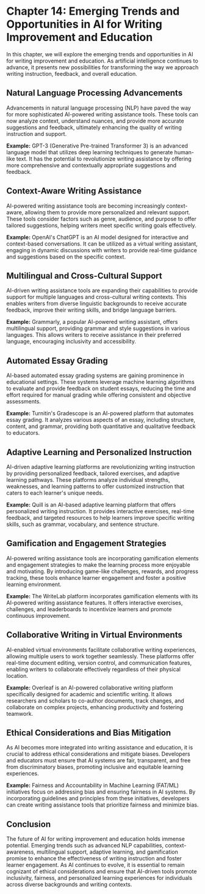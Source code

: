 Chapter 14: Emerging Trends and Opportunities in AI for Writing Improvement and Education
=========================================================================================

In this chapter, we will explore the emerging trends and opportunities in AI for writing improvement and education. As artificial intelligence continues to advance, it presents new possibilities for transforming the way we approach writing instruction, feedback, and overall education.

Natural Language Processing Advancements
----------------------------------------

Advancements in natural language processing (NLP) have paved the way for more sophisticated AI-powered writing assistance tools. These tools can now analyze context, understand nuances, and provide more accurate suggestions and feedback, ultimately enhancing the quality of writing instruction and support.

**Example:** GPT-3 (Generative Pre-trained Transformer 3) is an advanced language model that utilizes deep learning techniques to generate human-like text. It has the potential to revolutionize writing assistance by offering more comprehensive and contextually appropriate suggestions and feedback.

Context-Aware Writing Assistance
--------------------------------

AI-powered writing assistance tools are becoming increasingly context-aware, allowing them to provide more personalized and relevant support. These tools consider factors such as genre, audience, and purpose to offer tailored suggestions, helping writers meet specific writing goals effectively.

**Example:** OpenAI's ChatGPT is an AI model designed for interactive and context-based conversations. It can be utilized as a virtual writing assistant, engaging in dynamic discussions with writers to provide real-time guidance and suggestions based on the specific context.

Multilingual and Cross-Cultural Support
---------------------------------------

AI-driven writing assistance tools are expanding their capabilities to provide support for multiple languages and cross-cultural writing contexts. This enables writers from diverse linguistic backgrounds to receive accurate feedback, improve their writing skills, and bridge language barriers.

**Example:** Grammarly, a popular AI-powered writing assistant, offers multilingual support, providing grammar and style suggestions in various languages. This allows writers to receive assistance in their preferred language, encouraging inclusivity and accessibility.

Automated Essay Grading
-----------------------

AI-based automated essay grading systems are gaining prominence in educational settings. These systems leverage machine learning algorithms to evaluate and provide feedback on student essays, reducing the time and effort required for manual grading while offering consistent and objective assessments.

**Example:** Turnitin's Gradescope is an AI-powered platform that automates essay grading. It analyzes various aspects of an essay, including structure, content, and grammar, providing both quantitative and qualitative feedback to educators.

Adaptive Learning and Personalized Instruction
----------------------------------------------

AI-driven adaptive learning platforms are revolutionizing writing instruction by providing personalized feedback, tailored exercises, and adaptive learning pathways. These platforms analyze individual strengths, weaknesses, and learning patterns to offer customized instruction that caters to each learner's unique needs.

**Example:** Quill is an AI-based adaptive learning platform that offers personalized writing instruction. It provides interactive exercises, real-time feedback, and targeted resources to help learners improve specific writing skills, such as grammar, vocabulary, and sentence structure.

Gamification and Engagement Strategies
--------------------------------------

AI-powered writing assistance tools are incorporating gamification elements and engagement strategies to make the learning process more enjoyable and motivating. By introducing game-like challenges, rewards, and progress tracking, these tools enhance learner engagement and foster a positive learning environment.

**Example:** The WriteLab platform incorporates gamification elements with its AI-powered writing assistance features. It offers interactive exercises, challenges, and leaderboards to incentivize learners and promote continuous improvement.

Collaborative Writing in Virtual Environments
---------------------------------------------

AI-enabled virtual environments facilitate collaborative writing experiences, allowing multiple users to work together seamlessly. These platforms offer real-time document editing, version control, and communication features, enabling writers to collaborate effectively regardless of their physical location.

**Example:** Overleaf is an AI-powered collaborative writing platform specifically designed for academic and scientific writing. It allows researchers and scholars to co-author documents, track changes, and collaborate on complex projects, enhancing productivity and fostering teamwork.

Ethical Considerations and Bias Mitigation
------------------------------------------

As AI becomes more integrated into writing assistance and education, it is crucial to address ethical considerations and mitigate biases. Developers and educators must ensure that AI systems are fair, transparent, and free from discriminatory biases, promoting inclusive and equitable learning experiences.

**Example:** Fairness and Accountability in Machine Learning (FAT/ML) initiatives focus on addressing bias and ensuring fairness in AI systems. By incorporating guidelines and principles from these initiatives, developers can create writing assistance tools that prioritize fairness and minimize bias.

Conclusion
----------

The future of AI for writing improvement and education holds immense potential. Emerging trends such as advanced NLP capabilities, context-awareness, multilingual support, adaptive learning, and gamification promise to enhance the effectiveness of writing instruction and foster learner engagement. As AI continues to evolve, it is essential to remain cognizant of ethical considerations and ensure that AI-driven tools promote inclusivity, fairness, and personalized learning experiences for individuals across diverse backgrounds and writing contexts.
